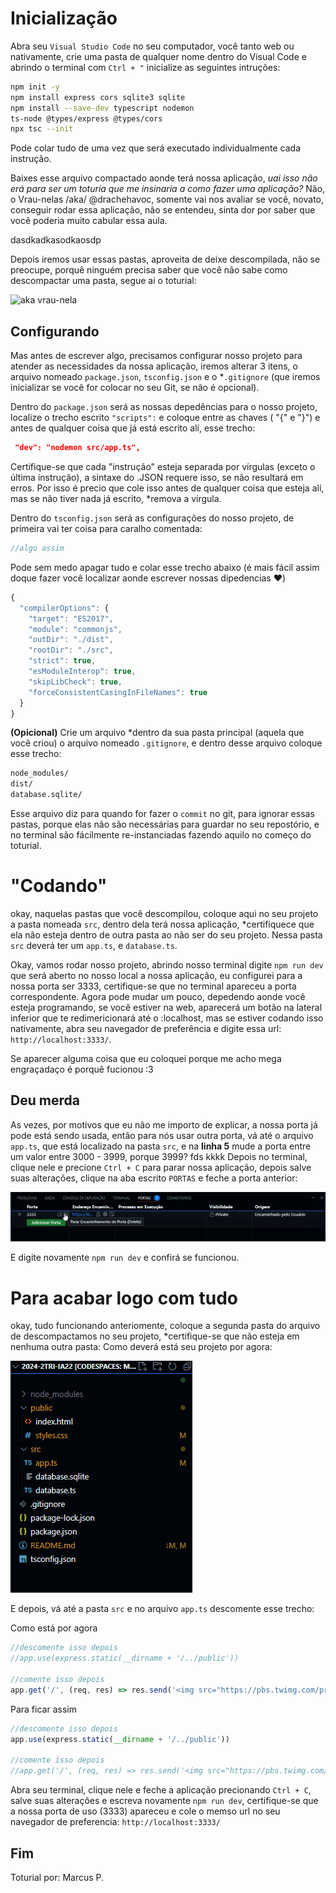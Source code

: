 # Inicialização

Abra seu `Visual Studio Code` no seu computador, você tanto web ou nativamente, crie uma pasta de qualquer nome dentro do Visual Code e abrindo o terminal com `Ctrl + "` inicialize as seguintes intruções:

```bash
npm init -y
npm install express cors sqlite3 sqlite
npm install --save-dev typescript nodemon 
ts-node @types/express @types/cors
npx tsc --init
```

Pode colar tudo de uma vez que será executado individualmente cada instrução.

Baixes esse arquivo compactado aonde terá nossa aplicação, *uai isso não erá para ser um toturia que me insinaria a como fazer uma aplicação?* Não, o Vrau-nelas /aka/ @drachehavoc, somente vai nos avaliar se você, novato, conseguir rodar essa aplicação, não se entendeu, sinta dor por saber que você poderia muito cabular essa aula.

dasdkadkasodkaosdp

Depois iremos usar essas pastas, aproveita de deixe descompilada, não se preocupe, porquê ninguém precisa saber que você não sabe como descompactar uma pasta, segue ai o toturial:

![aka vrau-nela](./img/val.gif)

## Configurando
Mas antes de escrever algo, precisamos configurar nosso projeto para atender as necessidades da nossa aplicação, iremos alterar 3 itens, o arquivo nomeado `package.json`, `tsconfig.json` e o *`.gitignore` (que iremos inicializar se você for colocar no seu Git, se não é opcional).

Dentro do `package.json` será as nossas depedências para o nosso projeto, localize o trecho escrito `"scripts":` e coloque entre as chaves ( "{" e "}") e antes de qualquer coisa que já está escrito alí, esse trecho:

```json
 "dev": "nodemon src/app.ts",
```

Certifique-se que cada "instrução" esteja separada por vírgulas (exceto o última instrução), a sintaxe do .JSON requere isso, se não resultará em erros. Por isso é precio que cole isso antes de qualquer coisa que esteja alí, mas se não tiver nada já escrito, *remova a vírgula.

Dentro do `tsconfig.json` será as configurações do nosso projeto, de primeira vai ter coisa para caralho comentada: 

```js
//algo assim
```

Pode sem medo apagar tudo e colar esse trecho abaixo (é mais fácil assim doque fazer você localizar aonde escrever nossas dipedencias ❤︎)

```ts
{
  "compilerOptions": {
    "target": "ES2017",
    "module": "commonjs",
    "outDir": "./dist",
    "rootDir": "./src",
    "strict": true,
    "esModuleInterop": true,
    "skipLibCheck": true,
    "forceConsistentCasingInFileNames": true
  }
}
```

**(Opicional)**
Crie um arquivo *dentro da sua pasta principal (aquela que você criou) o arquivo nomeado ``.gitignore``, e dentro desse arquivo coloque esse trecho:
```bash
node_modules/
dist/
database.sqlite/
```
Esse arquivo diz para quando for fazer o ``commit`` no git, para ignorar essas pastas, porque elas não são necessárias para guardar no seu repostório, e no terminal são fácilmente re-instanciadas fazendo aquilo no começo do toturial.

# "Codando"

okay, naquelas pastas que você descompilou, coloque aqui no seu projeto a pasta nomeada `src`, dentro dela terá nossa aplicação, *certifiquece que ela não esteja dentro de outra pasta ao não ser do seu projeto.
Nessa pasta `src` deverá ter um `app.ts`, e `database.ts`.

Okay, vamos rodar nosso projeto, abrindo nosso terminal digite `npm run dev` que será aberto no nosso local a nossa aplicação, eu configurei para a nossa porta ser 3333, certifique-se que no terminal apareceu a porta correspondente.
Agora pode mudar um pouco, depedendo aonde você esteja programando, se você estiver na web, aparecerá um botão na lateral inferior que te redimericionará até o :localhost, mas se estiver codando isso nativamente, abra seu navegador de preferência e digite essa url: `http://localhost:3333/`.

Se aparecer alguma coisa que eu coloquei porque me acho mega engraçadaço é porquê fucionou :3

## Deu merda
As vezes, por motivos que eu não me importo de explicar, a nossa porta já pode está sendo usada, então para nós usar outra porta, vá até o arquivo `app.ts`, que está localizado na pasta
`src`, e na **linha 5** mude a porta entre um valor entre 3000 - 3999, porque 3999? fds kkkk
Depois no terminal, clique nele e precione `Ctrl + C` para parar nossa aplicação, depois salve suas alterações, clique na aba escrito `PORTAS` e feche a porta anterior:

![imagem-1](./img/close.png)

E digite novamente `npm run dev` e confirá se funcionou.

# Para acabar logo com tudo
okay, tudo funcionando anteriomente, coloque a segunda pasta do arquivo de descompactamos no seu projeto, *certifique-se que não esteja em nenhuma outra pasta:
Como deverá está seu projeto por agora:

![imagem-2](./img/up.png)

E depois, vá até a pasta `src` e no arquivo `app.ts` descomente esse trecho:

Como está por agora
```ts
//descomente isso depois
//app.use(express.static(__dirname + '/../public'))

//comente isso depois
app.get('/', (req, res) => res.send('<img src="https://pbs.twimg.com/profile_images/1609293042107695107/JFfDnTRp_400x400.jpg"> > funfo :3'))
```

Para ficar assim

```ts
//descomente isso depois
app.use(express.static(__dirname + '/../public'))

//comente isso depois
//app.get('/', (req, res) => res.send('<img src="https://pbs.twimg.com/profile_images/1609293042107695107/JFfDnTRp_400x400.jpg"> > funfo :3'))
```

Abra seu terminal, clique nele e feche a aplicação precionando `Ctrl + C`, salve suas alterações e escreva novamente `npm run dev`, certifique-se que a nossa porta de uso (3333) apareceu e cole o memso url no seu navegador de preferencia: `http://localhost:3333/`

Fim
----
Toturial por: Marcus P. 